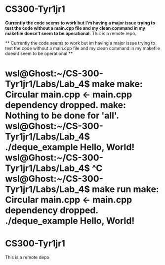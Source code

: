 # CS300-Tyr1jr1
**Currently the code seems to work but I'm having a major issue trying to test the code without a main.cpp file and my clean command in my makefile doesn't seem to be operational.**
This is a remote repo.

** Currently the code seems to work but im having a major issue trying to test the code without a main.cpp file and my clean command in my makefile doesnt seem to be operational ** 


wsl@Ghost:~/CS-300-Tyr1jr1/Labs/Lab_4$ make
make: Circular main.cpp <- main.cpp dependency dropped.
make: Nothing to be done for 'all'.
wsl@Ghost:~/CS-300-Tyr1jr1/Labs/Lab_4$ ./deque_example
Hello, World!
wsl@Ghost:~/CS-300-Tyr1jr1/Labs/Lab_4$ ^C
wsl@Ghost:~/CS-300-Tyr1jr1/Labs/Lab_4$ make run
make: Circular main.cpp <- main.cpp dependency dropped.
./deque_example
Hello, World!
=======
# CS300-Tyr1jr1
This is a remote depo

